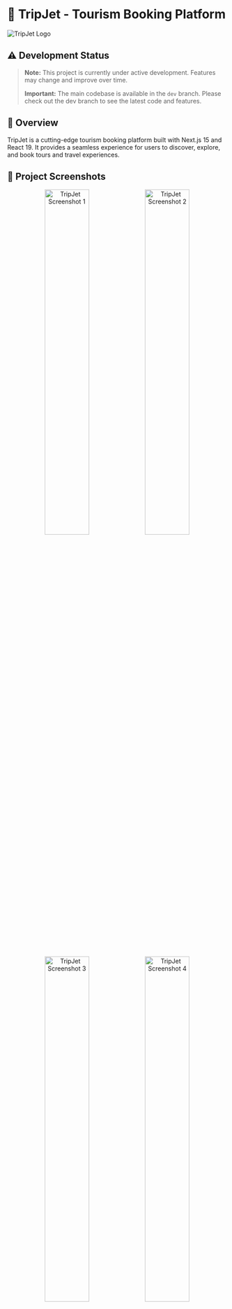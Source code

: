 # 🚀 TripJet - Tourism Booking Platform

![TripJet Logo](https://s6.uupload.ir/files/logo_08c.png)

## ⚠️ Development Status

> **Note:** This project is currently under active development. Features may change and improve over time.
> 
> **Important:** The main codebase is available in the `dev` branch. Please check out the dev branch to see the latest code and features.

## 🌟 Overview

TripJet is a cutting-edge tourism booking platform built with Next.js 15 and React 19. It provides a seamless experience for users to discover, explore, and book tours and travel experiences.

## 📸 Project Screenshots

<div align="center">
  <img src="https://s6.uupload.ir/files/capture_3hk.png" alt="TripJet Screenshot 1" width="45%" />
  <img src="https://s6.uupload.ir/files/capture_xzs2.png" alt="TripJet Screenshot 2" width="45%" />
  <img src="https://s6.uupload.ir/files/capture_xzje.png" alt="TripJet Screenshot 3" width="45%" />
  <img src="https://s6.uupload.ir/files/capture_2ls1.png" alt="TripJet Screenshot 4" width="45%" />
</div>

## ✨ Features

- 🔐 **User Authentication**: Secure login and registration with Next-Auth
- 🔍 **Tour Discovery**: Browse and search for tours with advanced filtering
- 📅 **Booking System**: Easy and intuitive booking process
- 👤 **User Profiles**: Manage personal information and booking history
- 📱 **Responsive Design**: Optimized for all devices using Tailwind CSS
- 🌐 **Multilingual Support**: Including Persian (Farsi) with Vazirmatn font integration

## 🛠️ Tech Stack

- 🔥 **Frontend**: [Next.js](https://nextjs.org/) 15, [React](https://react.dev/) 19
- 💅 **Styling**: [Tailwind CSS](https://tailwindcss.com/) 4, [DaisyUI](https://daisyui.com/)
- 📊 **State Management**: [React Query](https://tanstack.com/query/latest) (TanStack Query)
- 📝 **Forms**: [Formik](https://formik.org/) with [Yup](https://github.com/jquense/yup) validation
- 🎨 **UI Components**: [Lucide React](https://lucide.dev/) icons, [React Modal](https://reactcommunity.org/react-modal/), [Swiper](https://swiperjs.com/)
- 🧰 **Development Tools**: [ESLint](https://eslint.org/), [Prettier](https://prettier.io/)

## 📂 Project Structure

```bash
my-next-app/
├── node_modules/
├── public/
├── src/
│   ├── app/
│   │   ├── @auth/
│   │   ├── about-us/
│   │   ├── booking/
│   │   ├── contact-us/
│   │   ├── profile/
│   │   ├── tours/
│   │   ├── error.js
│   │   ├── globals.css
│   │   ├── layout.js
│   │   ├── loading.js
│   │   ├── not-found.js
│   │   ├── page.js
│   │   ├── components/
│   │   │   ├── AboutUs/
│   │   │   ├── auth/
│   │   │   ├── booking/
│   │   │   ├── common/
│   │   │   ├── contact/
│   │   │   ├── home/
│   │   │   ├── layout/
│   │   │   ├── profile/
│   │   │   ├── tours/
│   │   │   ├── ui/
│   │   ├── contexts/
│   │   │   ├── AuthContext.js
│   │   │   ├── TourFiltersContext.js
│   │   ├── hooks/
│   │   ├── lib/
│   │   ├── providers/
│   │   ├── services/
├── env/
├── env.local
├── .eslintignore
├── .eslintrc.js
├── .gitignore
├── .prettierignore
├── .prettierrc
├── eslint.config.mjs
├── jsconfig.json
├── next-env.d.ts
├── next.config.mjs
├── package-lock.json
├── package.json
├── postcss.config.mjs
├── README.md
```

## 🚦 Getting Started

### Prerequisites

- 📦 Node.js 18.x or higher
- 📦 npm or yarn

### Installation

1. Clone the repository:
   git clone https://github.com/PouyaBirvand/TripJet.git
   cd TripJet

2. Install dependencies:
   npm install
   # or
   yarn install

3. Set up environment variables:
   Create a `.env.local` file based on `.env` example

4. Start the development server:
   npm run dev
   # or
   yarn dev

5. Open [http://localhost:3000](http://localhost:3000) in your browser

## 📝 Available Scripts

- ⚡ `npm run dev` - Start development server with Turbopack
- 🏗️ `npm run build` - Build the application for production
- 🚀 `npm run start` - Start the production server
- 🔍 `npm run lint` - Run ESLint to check code quality
- ✨ `npm run format` - Format code with Prettier

## 🧪 Development Features

- ⚡ **Turbopack**: Faster development with Next.js Turbopack
- 🔄 **React Query DevTools**: Debug API requests and cache
- 🔗 **URL State Management**: Using nuqs for URL-based state
- 🧹 **Code Quality**: Enforced with ESLint and Prettier

## 🌐 Deployment

The application can be deployed on Vercel, Netlify, or any other platform that supports Next.js applications.

# Example deployment on Vercel
vercel

## 🤝 Contributing

1. Fork the repository
2. Create your feature branch (`git checkout -b feature/amazing-feature`)
3. Commit your changes (`git commit -m 'Add some amazing feature'`)
4. Push to the branch (`git push origin feature/amazing-feature`)
5. Open a Pull Request

## 📄 License

This project is licensed under the MIT License - see the LICENSE file for details.

## 📞 Contact

Pouya Birvand - [GitHub Profile](https://github.com/PouyaBirvand)

Project Link: [https://github.com/PouyaBirvand/TripJet](https://github.com/PouyaBirvand/TripJet)

---
